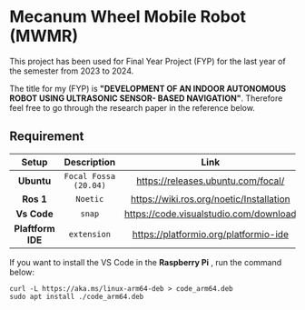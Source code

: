 
# Mecanum Wheel Mobile Robot (MWMR)

This project has been used for Final Year Project (FYP) for the last year of the semester from 2023 to 2024. 

The title for my (FYP) is **"DEVELOPMENT OF AN INDOOR AUTONOMOUS ROBOT USING ULTRASONIC SENSOR- BASED NAVIGATION"**. Therefore feel free to go through the research paper in the reference below.








## Requirement

Setup | Description | Link
:----------: | :----: | :----------:
**Ubuntu**|`Focal Fossa (20.04)`  | https://releases.ubuntu.com/focal/
**Ros 1** |`Noetic` | https://wiki.ros.org/noetic/Installation
**Vs Code** | `snap`| https://code.visualstudio.com/download
**Plaftform IDE**| `extension`| https://platformio.org/platformio-ide



If you want to install the VS Code in the **Raspberry Pi** , run the command below:


`````
curl -L https://aka.ms/linux-arm64-deb > code_arm64.deb
sudo apt install ./code_arm64.deb
``````








